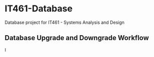 # IT461-Database

Database project for IT461 - Systems Analysis and Design

## Database Upgrade and Downgrade Workflow

I 
